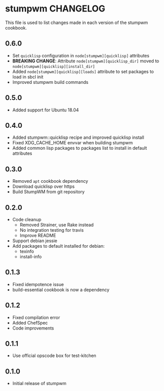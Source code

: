 stumpwm CHANGELOG
=================

This file is used to list changes made in each version of the stumpwm cookbook.

0.6.0
-----
- Set `quicklisp` configuration in `node[stumpwm][quicklisp]` attributes
- **BREAKING CHANGE**: Attribute `node[stumpwm][quicklisp_dir]` moved to `node[stumpwm][quicklisp][install_dir]`
- Added `node[stumpwm][quicklisp][loads]` attribute to set packages to load in sbcl init
- Improved stumpwm build commands

0.5.0
-----
- Added support for Ubuntu 18.04

0.4.0
-----
- Added stumpwm::quicklisp recipe and improved quicklisp install
- Fixed XDG_CACHE_HOME envvar when building stumpwm
- Added common lisp packages to packages list to install in default attributes

0.3.0
-----
- Removed `apt` cookbook dependency
- Download quicklisp over https
- Build StumpWM from git repository

0.2.0
-----
- Code cleanup
  - Removed Strainer, use Rake instead
  - No integration testing for travis
  - Improve README
- Support debian jessie
- Add packages to default installed for debian:
  - texinfo
  - install-info

0.1.3
-----
- Fixed idempotence issue
- build-essential cookbook is now a dependency

0.1.2
-----
- Fixed compilation error
- Added ChefSpec
- Code improvements

0.1.1
-----
- Use official opscode box for test-kitchen

0.1.0
-----
- Initial release of stumpwm

